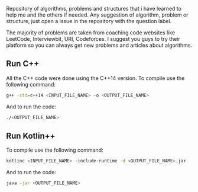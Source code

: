Repository of algorithms, problems and structures that i have learned to help me and the others if needed.
Any suggestion of algorithm, problem or structure, just open a issue in the repository with the question label.

The majority of problems are taken from coaching code websites like LeetCode, Interviewbit, URI, Codeforces.
I suggest you guys to try their platform so you can always get new problems and articles about algorithms.

## Run C++

All the C++ code were done using the C++14 version. To compile use the following command:

```bash
g++ -std=c++14 <INPUT_FILE_NAME> -o <OUTPUT_FILE_NAME>
```

And to run the code:

```bash
./<OUTPUT_FILE_NAME>
```

## Run Kotlin++

To compile use the following command:

```bash
kotlinc <INPUT_FILE_NAME> -include-runtime -d <OUTPUT_FILE_NAME>.jar
```

And to run the code:

```bash
java -jar <OUTPUT_FILE_NAME>
```
